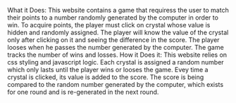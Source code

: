 What it Does:
This website contains a game that requiress the user to match their points to a number randomly generated by the computer in order to win. To acquire points, the player must click on crystal whose value is hidden and randomly assigned. The player will know the value of the crystal only after clicking on it and seeing the difference in the score. The player looses when he passes the number generated by the computer. The game tracks the number of wins and losses.
How it Does it:
This website relies on css styling and javascript logic. Each crystal is assigned a random number which only lasts until the player wins or looses the game. Evey time a crystal is clicked, its value is added to the score. The score is being compared to the random number generated by the computer, which exists for one round and is re-generated in the next round.
